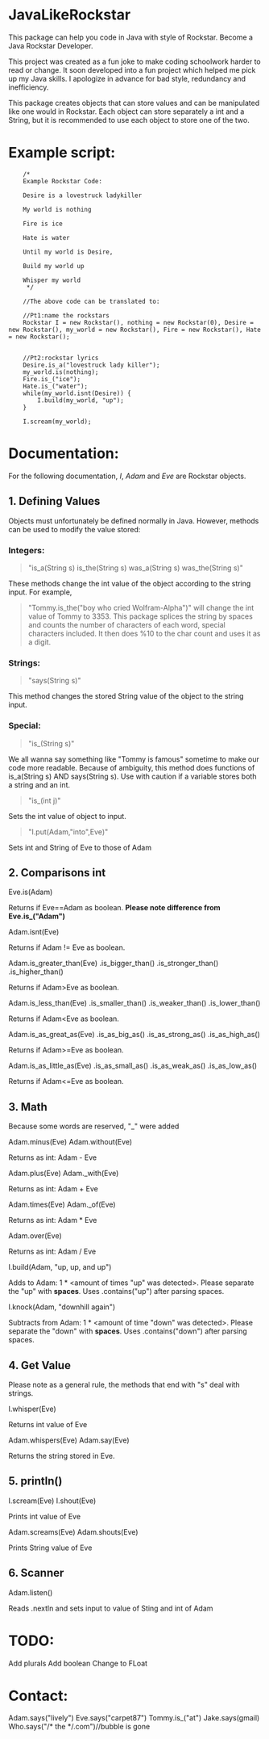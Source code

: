 # JavaLikeRockstar
This package can help you code in Java with style of Rockstar. Become a Java Rockstar Developer.

This project was created as a fun joke to make coding schoolwork harder to read or change. It soon developed into a fun project which helped me pick up my Java skills. I apologize in advance for bad style, redundancy and inefficiency. 

This package creates objects that can store values and can be manipulated like one would in Rockstar. Each object can store separately a int and a String, but it is recommended to use each object to store one of the two. 


# Example script:

		/*
		Example Rockstar Code:

		Desire is a lovestruck ladykiller

		My world is nothing 

		Fire is ice

		Hate is water

		Until my world is Desire,

		Build my world up

		Whisper my world
		 */
		
		//The above code can be translated to:
		
		//Pt1:name the rockstars
		Rockstar I = new Rockstar(), nothing = new Rockstar(0), Desire = new Rockstar(), my_world = new Rockstar(), Fire = new Rockstar(), Hate = new Rockstar();
		
		
		//Pt2:rockstar lyrics
		Desire.is_a("lovestruck lady killer");
		my_world.is(nothing);
		Fire.is_("ice");
		Hate.is_("water");
		while(my_world.isnt(Desire)) {
			I.build(my_world, "up");
		}
		
		I.scream(my_world);





# Documentation:

For the following documentation, _I_, _Adam_ and _Eve_ are Rockstar objects.

## 1. Defining Values

Objects must unfortunately be defined normally in Java. However, methods can be used to modify the value stored:

### Integers: 
>"is_a(String s)    is_the(String s)    was_a(String s) was_the(String s)"

These methods change the int value of the object according to the string input. For example,
 >"Tommy.is_the("boy who cried Wolfram-Alpha")"
will change the int value of Tommy to 3353. This package splices the string by spaces and counts the number of characters of each word, special characters included. It then does %10 to the char count and uses it as a digit. 

### Strings:
>"says(String s)"

This method changes the stored String value of the object to the string input. 

### Special:

>"is_(String s)"

We all wanna say something like "Tommy is famous" sometime to make our code more readable. Because of ambiguity, this method does functions of is_a(String s) AND says(String s). Use with caution if a variable stores both a string and an int. 

>"is_(int j)"

Sets the int value of object to input. 

>"I.put(Adam,\"into\",Eve)"

Sets int and String of Eve to those of Adam
 
## 2. Comparisons int

Eve.is(Adam)

Returns if Eve==Adam as boolean. **Please note difference from Eve.is_("Adam")**

Adam.isnt(Eve)

Returns if Adam != Eve as boolean.

Adam.is_greater_than(Eve) .is_bigger_than() .is_stronger_than() .is_higher_than()

Returns if Adam>Eve as boolean. 

Adam.is_less_than(Eve) .is_smaller_than() .is_weaker_than() .is_lower_than()

Returns if Adam<Eve as boolean. 

Adam.is_as_great_as(Eve) .is_as_big_as() .is_as_strong_as() .is_as_high_as()

Returns if Adam>=Eve as boolean. 

Adam.is_as_little_as(Eve) .is_as_small_as() .is_as_weak_as() .is_as_low_as()

Returns if Adam<=Eve as boolean. 

## 3. Math

Because some words are reserved, "_" were added

Adam.minus(Eve) Adam.without(Eve)

Returns as int: Adam - Eve

Adam.plus(Eve) Adam._with(Eve)

Returns as int: Adam + Eve

Adam.times(Eve) Adam._of(Eve)

Returns as int: Adam * Eve

Adam.over(Eve)

Returns as int: Adam / Eve

I.build(Adam, "up, up, and up")

Adds to Adam: 1 * <amount of times "up" was detected>. Please separate the "up" with **spaces**. Uses .contains("up") after parsing spaces. 

I.knock(Adam, "downhill again")

Subtracts from Adam: 1 * <amount of time "down" was detected>. Please separate the "down" with **spaces**. Uses .contains("down") after parsing spaces. 

## 4. Get Value

Please note as a general rule, the methods that end with "s" deal with strings. 

I.whisper(Eve)

Returns int value of Eve

Adam.whispers(Eve) Adam.say(Eve)

Returns the string stored in Eve. 

## 5. println()

I.scream(Eve) I.shout(Eve)

Prints int value of Eve

Adam.screams(Eve) Adam.shouts(Eve)

Prints String value of Eve

## 6. Scanner

Adam.listen()

Reads .nextln and sets input to value of Sting and int of Adam



# TODO:

Add plurals
Add boolean
Change to FLoat


# Contact:

Adam.says("lively")
Eve.says("carpet87")
Tommy.is_("at")
Jake.says(gmail)
Who.says("/* the */.com")//bubble is gone



